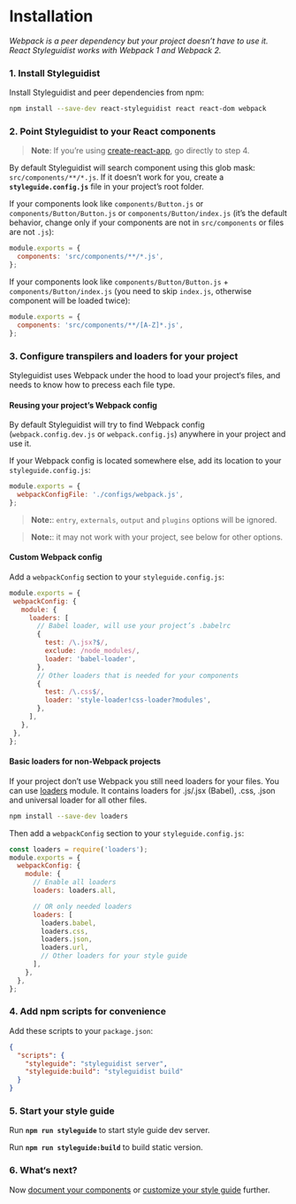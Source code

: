 # Installation

*Webpack is a peer dependency but your project doesn’t have to use it. React Styleguidist works with Webpack 1 and Webpack 2.*

### 1. Install Styleguidist

Install Styleguidist and peer dependencies from npm: 

```bash
npm install --save-dev react-styleguidist react react-dom webpack
```

### 2. Point Styleguidist to your React components 

> **Note**: If you’re using [create-react-app](https://github.com/facebookincubator/create-react-app), go directly to step 4.

By default Styleguidist will search component using this glob mask: `src/components/**/*.js`. If it doesn’t work for you, create a **`styleguide.config.js`** file in your project’s root folder.

If your components look like `components/Button.js` or `components/Button/Button.js` or `components/Button/index.js` (it’s the default behavior, change only if your components are not in `src/components` or files are not `.js`):

```javascript
module.exports = {
  components: 'src/components/**/*.js',
};
```

If your components look like `components/Button/Button.js` + `components/Button/index.js` (you need to skip `index.js`, otherwise component will be loaded twice):

```javascript
module.exports = {
  components: 'src/components/**/[A-Z]*.js',
};
```

### 3. Configure transpilers and loaders for your project

Styleguidist uses Webpack under the hood to load your project‘s files, and needs to know how to precess each file type.  

#### Reusing your project’s Webpack config

By default Styleguidist will try to find Webpack config (`webpack.config.dev.js` or `webpack.config.js`) anywhere in your project and use it.

If your Webpack config is located somewhere else, add its location to your `styleguide.config.js`:

```javascript
module.exports = {
  webpackConfigFile: './configs/webpack.js',
};
```

> **Note:**: `entry`, `externals`, `output` and `plugins` options will be ignored.

> **Note:**: it may not work with your project, see below for other options.

#### Custom Webpack config  

Add a `webpackConfig` section to your `styleguide.config.js`:

```javascript
module.exports = {
 webpackConfig: {
   module: {
     loaders: [
       // Babel loader, will use your project’s .babelrc
       {
         test: /\.jsx?$/,
         exclude: /node_modules/,
         loader: 'babel-loader',
       },
       // Other loaders that is needed for your components
       {
         test: /\.css$/,
         loader: 'style-loader!css-loader?modules',
       },
     ],
   },
 },
};
```

#### Basic loaders for non-Webpack projects 

If your project don’t use Webpack you still need loaders for your files. You can use [loaders](https://github.com/styleguidist/loaders) module. It contains loaders for .js/.jsx (Babel), .css, .json and universal loader for all other files.

```bash
npm install --save-dev loaders
```

Then add a `webpackConfig` section to your `styleguide.config.js`:

```javascript
const loaders = require('loaders');
module.exports = {
  webpackConfig: {
    module: {
      // Enable all loaders
      loaders: loaders.all,

      // OR only needed loaders
      loaders: [
        loaders.babel,
        loaders.css,
        loaders.json,
        loaders.url,
        // Other loaders for your style guide
      ],
    },
  },
};
```
 
### 4. Add npm scripts for convenience 

Add these scripts to your `package.json`:

```json
{
  "scripts": {
    "styleguide": "styleguidist server",
    "styleguide:build": "styleguidist build"
  }
}
```

### 5. Start your style guide

Run **`npm run styleguide`** to start style guide dev server.

Run **`npm run styleguide:build`** to build static version.

### 6. What‘s next?

Now [document your components](Documenting.md) or [customize your style guide](Configuration.md) further.
